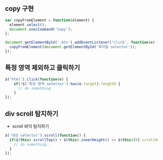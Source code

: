 ## copy 구현

```js
var copyFromElement = function(element) {
  element.select();
  document.execCommand('Copy');
};

document.getElementById('.btn').addEventListener('click', function(e) {
  copyFromElement(document.getElementById('복사할 selector'));
});
```

## 특정 영역 제외하고 클릭하기
```js
$('html').click(function(e) {
	if(!$('특정 영역 selector').has(e.target).length) {
	  // do something
	}
});
```

## div scroll 탐지하기
- scroll 바닥 탐지하기
```js
$('대상 selector').scroll(function() {
  if($(this).scrollTop() + $(this).innerHeight() >= $(this)[0].scrollHeight) {
    // do something..
  }
});
```
